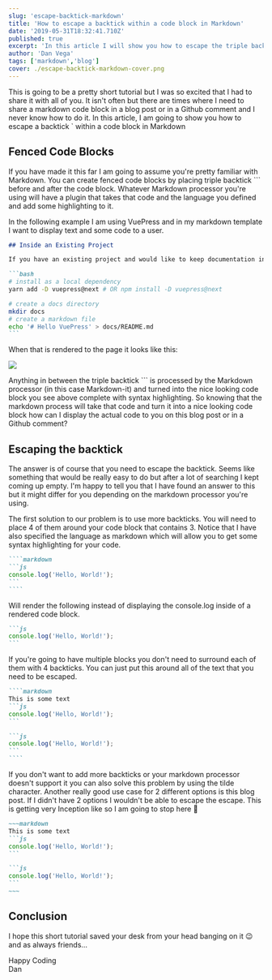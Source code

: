 ```yaml
---
slug: 'escape-backtick-markdown'
title: 'How to escape a backtick within a code block in Markdown'
date: '2019-05-31T18:32:41.710Z'
published: true
excerpt: 'In this article I will show you how to escape the triple backtick in a markdown code block so that you can display it in a post or a Github comment. '
author: 'Dan Vega'
tags: ['markdown','blog']
cover: ./escape-backtick-markdown-cover.png
---
```



This is going to be a pretty short tutorial but I was so excited that I had to share it with all of you. It isn't often but there are times where I need to share a markdown code block in a blog post or in a Github comment and I never know how to do it. In this article, I am going to show you how to escape a backtick ` within a code block in Markdown

## Fenced Code Blocks

If you have made it this far I am going to assume you're pretty familiar with Markdown. You can create fenced code blocks by placing triple backtick ``` before and after the code block. Whatever Markdown processor you're using will have a plugin that takes that code and the language you defined and add some highlighting to it.

In the following example I am using VuePress and in my markdown template I want to display text and some code to a user.

````markdown
## Inside an Existing Project

If you have an existing project and would like to keep documentation inside the project, you should install VuePress as a local dependency. This setup also allows you to use CI or services like Netlify for automatic deployment on push.

```bash
# install as a local dependency
yarn add -D vuepress@next # OR npm install -D vuepress@next

# create a docs directory
mkdir docs
# create a markdown file
echo '# Hello VuePress' > docs/README.md
```
````

When that is rendered to the page it looks like this:

![](/images/blog/2019/05/31/output-1a5ea040-ca04-47a1-aff6-a5e4467bfb1a.png)

Anything in between the triple backtick ``` is processed by the Markdown processor (in this case Markdown-it) and turned into the nice looking code block you see above complete with syntax highlighting. So knowing that the markdown process will take that code and turn it into a nice looking code block how can I display the actual code to you on this blog post or in a Github comment?

## Escaping the backtick

The answer is of course that you need to escape the backtick. Seems like something that would be really easy to do but after a lot of searching I kept coming up empty. I'm happy to tell you that I have found an answer to this but it might differ for you depending on the markdown processor you're using.

The first solution to our problem is to use more backticks. You will need to place 4 of them around your code block that contains 3. Notice that I have also specified the language as markdown which will allow you to get some syntax highlighting for your code.

~~~markdown
````markdown
```js
console.log('Hello, World!');
```
````
~~~~

Will render the following instead of displaying the console.log inside of a rendered code block.

````markdown
```js
console.log('Hello, World!');
```
````

If you're going to have multiple blocks you don't need to surround each of them with 4 backticks. You can just put this around all of the text that you need to be escaped.

~~~markdown
````markdown
This is some text
```js
console.log('Hello, World!');
```

```js
console.log('Hello, World!');
```
````
~~~

If you don't want to add more backticks or your markdown processor doesn't support it you can also solve this problem by using the tilde character. Another really good use case for 2 different options is this blog post. If I didn't have 2 options I wouldn't be able to escape the escape. This is getting very Inception like so I am going to stop here 🤯

````markdown
~~~markdown
This is some text
```js
console.log('Hello, World!');
```

```js
console.log('Hello, World!');
```
~~~
````

## Conclusion

I hope this short tutorial saved your desk from your head banging on it 😉and as always friends...

Happy Coding<br/>
Dan
